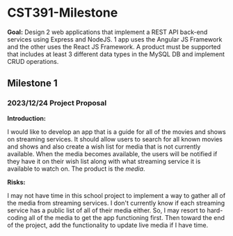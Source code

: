 # CST391-Milestone
**Goal:**
Design 2 web applications that implement a REST API back-end services using Express and NodeJS.  1 app uses the Angular JS Framework and the other uses the React JS Framework.  A product must be supported that includes at least 3 different data types in the MySQL DB and implement CRUD operations. 

## Milestone 1 
### 2023/12/24 Project Proposal


**Introduction:**

I would like to develop an app that is a guide for all of the movies and shows on streaming services.  It should allow users to search for all known movies and shows and also create a wish list for media that is not currently available.  When the media becomes available, the users will be notified if they have it on their wish list along with what streaming service it is available to watch on.  The product is the _media_. 


**Risks:**

I may not have time in this school project to implement a way to gather all of the media from streaming services.  I don't currently know if each streaming service has a public list of all of their media either.  So, I may resort to hard-coding all of the media to get the app functioning first.  Then toward the end of the project, add the functionality to update live media if I have time.
